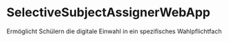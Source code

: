 # SelectiveSubjectAssignerWebApp
Ermöglicht Schülern die digitale Einwahl in ein spezifisches Wahlpflichtfach
